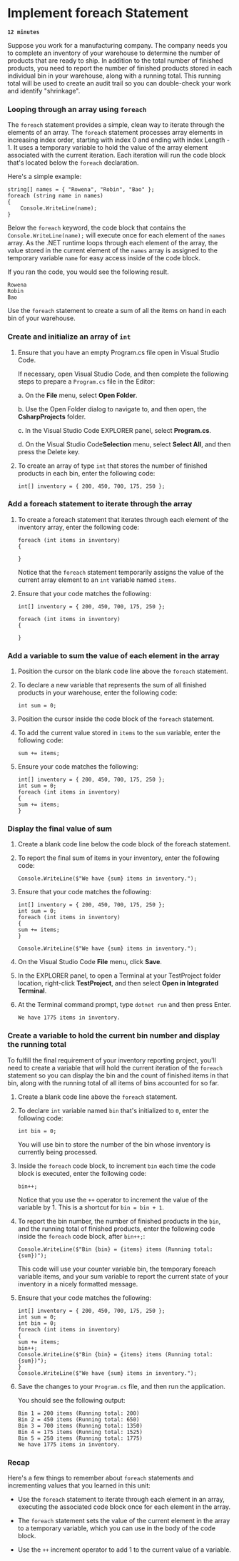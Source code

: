 # Implement foreach Statement

**`12 minutes`**

Suppose you work for a manufacturing company. The company needs you to complete an inventory of your warehouse to determine the number of products that are ready to ship. In addition to the total number of finished products, you need to report the number of finished products stored in each individual bin in your warehouse, along with a running total. This running total will be used to create an audit trail so you can double-check your work and identify "shrinkage".

### Looping through an array using `foreach`

The `foreach` statement provides a simple, clean way to iterate through the elements of an array. The `foreach` statement processes array elements in increasing index order, starting with index 0 and ending with index Length - 1. It uses a temporary variable to hold the value of the array element associated with the current iteration. Each iteration will run the code block that's located below the `foreach` declaration.

Here's a simple example:

```
string[] names = { "Rowena", "Robin", "Bao" };
foreach (string name in names)
{
    Console.WriteLine(name);
}
```

Below the `foreach` keyword, the code block that contains the `Console.WriteLine(name);` will execute once for each element of the `names` array. As the .NET runtime loops through each element of the array, the value stored in the current element of the `names` array is assigned to the temporary variable `name` for easy access inside of the code block.

If you ran the code, you would see the following result.

```
Rowena
Robin
Bao
```

Use the `foreach` statement to create a sum of all the items on hand in each bin of your warehouse.

### Create and initialize an array of `int`

1. Ensure that you have an empty Program.cs file open in Visual Studio Code.

     If necessary, open Visual Studio Code, and then complete the following steps to prepare a `Program.cs` file in the Editor:

     a. On the **File** menu, select **Open Folder**.

     b. Use the Open Folder dialog to navigate to, and then open, the **CsharpProjects** folder.

     c. In the Visual Studio Code EXPLORER panel, select **Program.cs**.

     d. On the Visual Studio Code**Selection** menu, select **Select All**, and then press the Delete key.

2. To create an array of type `int` that stores the number of finished products in each bin, enter the following code:

     ```
     int[] inventory = { 200, 450, 700, 175, 250 };
     ```

### Add a foreach statement to iterate through the array

1. To create a foreach statement that iterates through each element of the inventory array, enter the following code:

     ```
     foreach (int items in inventory)
     {

     }
     ```

     Notice that the `foreach` statement temporarily assigns the value of the current array element to an `int` variable named `items`.

2. Ensure that your code matches the following:

     ```
     int[] inventory = { 200, 450, 700, 175, 250 };

     foreach (int items in inventory)
     {

     }
     ```

### Add a variable to sum the value of each element in the array

1. Position the cursor on the blank code line above the `foreach` statement.

2. To declare a new variable that represents the sum of all finished products in your warehouse, enter the following code:

     ```
     int sum = 0;
     ```

3. Position the cursor inside the code block of the `foreach` statement.

4. To add the current value stored in `items` to the `sum` variable, enter the following code:

     ```
     sum += items;
     ```

5. Ensure your code matches the following:

     ```
     int[] inventory = { 200, 450, 700, 175, 250 };
     int sum = 0;
     foreach (int items in inventory)
     {
     sum += items;
     }
     ```

### Display the final value of sum

1. Create a blank code line below the code block of the foreach statement.

2. To report the final sum of items in your inventory, enter the following code:

     ```
     Console.WriteLine($"We have {sum} items in inventory.");
     ```

3. Ensure that your code matches the following:

     ```
     int[] inventory = { 200, 450, 700, 175, 250 };
     int sum = 0;
     foreach (int items in inventory)
     {
     sum += items;
     }

     Console.WriteLine($"We have {sum} items in inventory.");
     ```

4. On the Visual Studio Code **File** menu, click **Save**.

5. In the EXPLORER panel, to open a Terminal at your TestProject folder location, right-click **TestProject**, and then select **Open in Integrated Terminal**.

6. At the Terminal command prompt, type `dotnet run` and then press Enter.

     ```
     We have 1775 items in inventory.
     ```

### Create a variable to hold the current bin number and display the running total

To fulfill the final requirement of your inventory reporting project, you'll need to create a variable that will hold the current iteration of the `foreach` statement so you can display the bin and the count of finished items in that bin, along with the running total of all items of bins accounted for so far.

1. Create a blank code line above the `foreach` statement.

2. To declare `int` variable named `bin` that's initialized to `0`, enter the following code:

     ```
     int bin = 0;
     ```


     You will use bin to store the number of the bin whose inventory is currently being processed.

3. Inside the `foreach` code block, to increment `bin` each time the code block is executed, enter the following code:

     ```
     bin++;
     ```

     Notice that you use the `++` operator to increment the value of the variable by 1. This is a shortcut for `bin = bin + 1`.

4. To report the bin number, the number of finished products in the `bin`, and the running total of finished products, enter the following code inside the `foreach` code block, after `bin++;`:

     ```
     Console.WriteLine($"Bin {bin} = {items} items (Running total: {sum})");
     ```

     This code will use your counter variable bin, the temporary foreach variable items, and your sum variable to report the current state of your inventory in a nicely formatted message.

5. Ensure that your code matches the following:

     ```
     int[] inventory = { 200, 450, 700, 175, 250 };
     int sum = 0;
     int bin = 0;
     foreach (int items in inventory)
     {
     sum += items;
     bin++;
     Console.WriteLine($"Bin {bin} = {items} items (Running total: {sum})");
     }
     Console.WriteLine($"We have {sum} items in inventory.");
     ```

6. Save the changes to your `Program.cs` file, and then run the application.

     You should see the following output:

     ```
     Bin 1 = 200 items (Running total: 200)
     Bin 2 = 450 items (Running total: 650)
     Bin 3 = 700 items (Running total: 1350)
     Bin 4 = 175 items (Running total: 1525)
     Bin 5 = 250 items (Running total: 1775)
     We have 1775 items in inventory.
     ```

### Recap

Here's a few things to remember about `foreach` statements and incrementing values that you learned in this unit:

- Use the `foreach` statement to iterate through each element in an array, executing the associated code block once for each element in the array.

- The `foreach` statement sets the value of the current element in the array to a temporary variable, which you can use in the body of the code block.

- Use the `++` increment operator to add 1 to the current value of a variable.